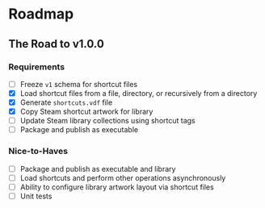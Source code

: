 # Roadmap

## The Road to v1.0.0

### Requirements
- [ ] Freeze `v1` schema for shortcut files
- [x] Load shortcut files from a file, directory, or recursively from a directory
- [x] Generate `shortcuts.vdf` file
- [x] Copy Steam shortcut artwork for library
- [ ] Update Steam library collections using shortcut tags
- [ ] Package and publish as executable

### Nice-to-Haves
- [ ] Package and publish as executable and library
- [ ] Load shortcuts and perform other operations asynchronously
- [ ] Ability to configure library artwork layout via shortcut files
- [ ] Unit tests

